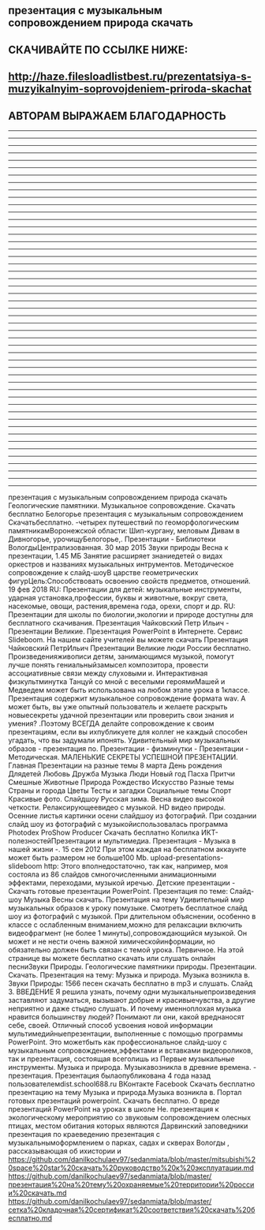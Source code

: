 презентация с музыкальным сопровождением природа скачать
--------------------------------------------------
СКАЧИВАЙТЕ ПО ССЫЛКЕ НИЖЕ:
--------------------------------------------------
http://haze.filesloadlistbest.ru/prezentatsiya-s-muzyikalnyim-soprovojdeniem-priroda-skachat
--------------------------------------------------
АВТОРАМ ВЫРАЖАЕМ БЛАГОДАРНОСТЬ
--------------------------------------------------
--------------------------------------------------
--------------------------------------------------
--------------------------------------------------
--------------------------------------------------
--------------------------------------------------
--------------------------------------------------
--------------------------------------------------
--------------------------------------------------
--------------------------------------------------
--------------------------------------------------
--------------------------------------------------
--------------------------------------------------
--------------------------------------------------
--------------------------------------------------
--------------------------------------------------
--------------------------------------------------
--------------------------------------------------
--------------------------------------------------
--------------------------------------------------
--------------------------------------------------
--------------------------------------------------
--------------------------------------------------
--------------------------------------------------
--------------------------------------------------
--------------------------------------------------
--------------------------------------------------
--------------------------------------------------
--------------------------------------------------
--------------------------------------------------
--------------------------------------------------
--------------------------------------------------
--------------------------------------------------
--------------------------------------------------
--------------------------------------------------
--------------------------------------------------
--------------------------------------------------
--------------------------------------------------
--------------------------------------------------
--------------------------------------------------
--------------------------------------------------
--------------------------------------------------
--------------------------------------------------
--------------------------------------------------
--------------------------------------------------
--------------------------------------------------
--------------------------------------------------
--------------------------------------------------
--------------------------------------------------
--------------------------------------------------
презентация с музыкальным сопровождением природа скачать Геологические памятники. Музыкальное сопровождение. Скачать бесплатно Белогорье презентация с музыкальным сопровождением Скачатьбесплатно. -четырех путешествий по геоморфологическим памятникамВоронежской области: Шип-кургану, меловым Дивам в Дивногорье, урочищуБелогорье,. Презентации - Библиотеки ВологдыЦентрализованная. 30 мар 2015  Звуки природы Весна к презентации, 1.45 МБ  Занятие расширяет знаниедетей о видах оркестров и названиях музыкальных интрументов. Методическое сопровождение к слайд-шоуВ царстве геометрических фигурЦель:Способствовать освоению свойств предметов, отношений. 19 фев 2018  RU: Презентации для детей: музыкальные инструменты, ударная установка,профессии, буквы и животные, вокруг света, насекомые, овощи, растения,времена года, орехи, спорт и др.  RU: Презентации для школы по биологии,экологии и природе доступны для бесплатного скачивания. Презентация Чайковский Петр Ильич - Презентации Великие. Презентация PowerPoint в Интернете. Сервис Slideboom. На нашем сайте учителей вы можете скачать Презентация Чайковский ПетрИльич Презентации Великие люди России бесплатно.  Произведенияживописи детям, занимающимся музыкой, помогут лучше понять гениальныйзамысел композитора, провести ассоциативные связи между слуховыми и. Интерактивная физкультминутка Танцуй со мной с веселыми героямиМашей и Медведем может быть использована на любом этапе урока в 1классе. Презентация содержит музыкальное сопровождение формата wav. А может быть, вы уже опытный пользователь и желаете раскрыть новыесекреты удачной презентации или проверить свои знания и умения? .Поэтому ВСЕГДА делайте сопровождение к своим презентациям, если вы ихпубликуете для коллег  не каждый способен угадать, что вы задумали ипонять. Удивительный мир музыкальных образов - презентация по. Презентации - физминутки - Презентации - Методическая. МАЛЕНЬКИЕ СЕКРЕТЫ УСПЕШНОЙ ПРЕЗЕНТАЦИИ. Главная  Презентации на разные темы  8 марта  День рождения  Длядетей  Любовь  Дружба  Музыка  Люди  Новый год  Пасха  Притчи Смешные  Животные  Природа  Рождество  Искусство  Разные темы Страны и города  Цветы  Тесты и загадки  Социальные темы  Спорт Красивые фото. Слайдшоу Русская зима. Весна видео высокой четкости. Релаксирующеевидео с музыкой. HD видео природы. Осенние листья картинки осени слайдшоу из фотографий. При создании слайд шоу из фотографий с музыкойиспользовалась программа Photodex ProShow Producer Скачать бесплатно
Копилка ИКТ-полезностейПрезентации и мультимедиа. Презентация - Музыка в нашей жизни -. 15 сен 2012  При этом каждая на бесплатном аккаунте может быть размером не больше100 Mb. upload-presentations-slideboom  http: Этого вполнедостаточно, так как, например, моя состояла из 86 слайдов смногочисленными анимационными эффектами, переходами, музыкой иречью. Детские презентации - Скачать готовые презентации PowerPoint. Презентация по теме: Слайд-шоу Музыка Весны  скачать. Презентация на тему Удивительный мир музыкальных образов к уроку помузыке. Смотреть бесплатное слайд шоу из фотографий с музыкой. При длительном объяснении, особенно в классе с ослабленным вниманием,можно для релаксации включить видеофрагмент (не более 1 минуты),сопровождающийся музыкой. Он может и не нести очень важной химическойинформации, но обязательно должен быть связан с темой урока. Первичное. На этой странице вы можете бесплатно скачать или слушать онлайн песниЗвуки Природы. Геологические памятники природы. Презентации. Скачать. Презентация на тему: Музыка и природа. Музыка возникла в. Звуки Природы: 1566 песен скачать бесплатно в mp3 и слушать. Слайд 3. ВВЕДЕНИЕ Я решила узнать, почему одни музыкальныепроизведения заставляют задуматься, вызывают добрые и красивыечувства, а другие неприятно и даже стыдно слушать. И почему именноплохая музыка нравится большинству людей? Понимают ли они, какой вреднаносят себе, своей. Отличный способ усвоения новой информации  мультимедийныепрезентации, выполненные с помощью программы PowerPoint. Это можетбыть как профессиональное слайд-шоу с музыкальным сопровождением,эффектами и вставками видеороликов, так и презентация, состоящая всеголишь из
Первые музыкальные инструменты.  Музыка и природа. Музыкавозникла в древние времена. - презентация. Презентация былаопубликована 4 года назад пользователемdist.school688.ru  ВКонтакте Facebook  Скачать бесплатно презентацию на тему Музыка и природа.Музыка возникла в. Портал готовых презентаций powerpoint. Скачать бесплатно. О вреде презентаций PowerPoint на уроках в школе  Не. презентация к экологическому мероприятию со звуковым сопровождением олесных птицах, местом обитания которых являются Дарвинский заповедники  презентация по краеведению презентация с музыкальнымоформлением о парках, садах и скверах Вологды , рассказывающая об ихистории и
https://github.com/danilkochulaev97/sedanmiata/blob/master/mitsubishi%20space%20star%20скачать%20руководство%20к%20эксплуатации.md
https://github.com/danilkochulaev97/sedanmiata/blob/master/презентация%20на%20тему%20охраняемые%20территории%20россии%20скачать.md
https://github.com/danilkochulaev97/sedanmiata/blob/master/сетка%20кладочная%20сертификат%20соответствия%20скачать%20бесплатно.md